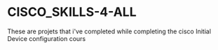 # CISCO_SKILLS-4-ALL
These are projets that i've completed while completing the cisco Initial Device configuration cours
